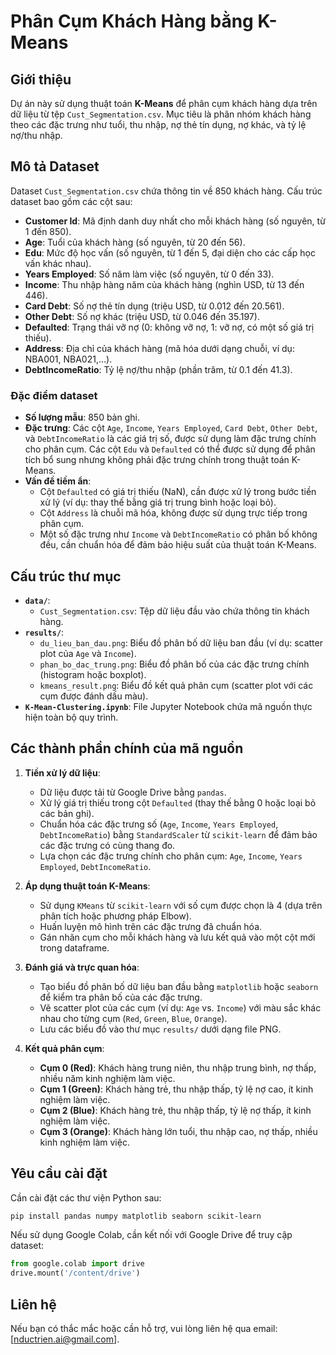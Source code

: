 # Phân Cụm Khách Hàng bằng K-Means

## Giới thiệu
Dự án này sử dụng thuật toán **K-Means** để phân cụm khách hàng dựa trên dữ liệu từ tệp `Cust_Segmentation.csv`. Mục tiêu là phân nhóm khách hàng theo các đặc trưng như tuổi, thu nhập, nợ thẻ tín dụng, nợ khác, và tỷ lệ nợ/thu nhập.

## Mô tả Dataset
Dataset `Cust_Segmentation.csv` chứa thông tin về 850 khách hàng. Cấu trúc dataset bao gồm các cột sau:

- **Customer Id**: Mã định danh duy nhất cho mỗi khách hàng (số nguyên, từ 1 đến 850).
- **Age**: Tuổi của khách hàng (số nguyên, từ 20 đến 56).
- **Edu**: Mức độ học vấn (số nguyên, từ 1 đến 5, đại diện cho các cấp học vấn khác nhau).
- **Years Employed**: Số năm làm việc (số nguyên, từ 0 đến 33).
- **Income**: Thu nhập hàng năm của khách hàng (nghìn USD, từ 13 đến 446).
- **Card Debt**: Số nợ thẻ tín dụng (triệu USD, từ 0.012 đến 20.561).
- **Other Debt**: Số nợ khác (triệu USD, từ 0.046 đến 35.197).
- **Defaulted**: Trạng thái vỡ nợ (0: không vỡ nợ, 1: vỡ nợ, có một số giá trị thiếu).
- **Address**: Địa chỉ của khách hàng (mã hóa dưới dạng chuỗi, ví dụ: NBA001, NBA021,...).
- **DebtIncomeRatio**: Tỷ lệ nợ/thu nhập (phần trăm, từ 0.1 đến 41.3).


### Đặc điểm dataset
- **Số lượng mẫu**: 850 bản ghi.
- **Đặc trưng**: Các cột `Age`, `Income`, `Years Employed`, `Card Debt`, `Other Debt`, và `DebtIncomeRatio` là các giá trị số, được sử dụng làm đặc trưng chính cho phân cụm. Các cột `Edu` và `Defaulted` có thể được sử dụng để phân tích bổ sung nhưng không phải đặc trưng chính trong thuật toán K-Means.
- **Vấn đề tiềm ẩn**:
  - Cột `Defaulted` có giá trị thiếu (NaN), cần được xử lý trong bước tiền xử lý (ví dụ: thay thế bằng giá trị trung bình hoặc loại bỏ).
  - Cột `Address` là chuỗi mã hóa, không được sử dụng trực tiếp trong phân cụm.
  - Một số đặc trưng như `Income` và `DebtIncomeRatio` có phân bố không đều, cần chuẩn hóa để đảm bảo hiệu suất của thuật toán K-Means.

## Cấu trúc thư mục
- **`data/`**:
  - `Cust_Segmentation.csv`: Tệp dữ liệu đầu vào chứa thông tin khách hàng.
- **`results/`**:
  - `du_lieu_ban_dau.png`: Biểu đồ phân bố dữ liệu ban đầu (ví dụ: scatter plot của `Age` và `Income`).
  - `phan_bo_dac_trung.png`: Biểu đồ phân bố của các đặc trưng chính (histogram hoặc boxplot).
  - `kmeans_result.png`: Biểu đồ kết quả phân cụm (scatter plot với các cụm được đánh dấu màu).
- **`K-Mean-Clustering.ipynb`**: File Jupyter Notebook chứa mã nguồn thực hiện toàn bộ quy trình.

## Các thành phần chính của mã nguồn
1. **Tiền xử lý dữ liệu**:
   - Dữ liệu được tải từ Google Drive bằng `pandas`.
   - Xử lý giá trị thiếu trong cột `Defaulted` (thay thế bằng 0 hoặc loại bỏ các bản ghi).
   - Chuẩn hóa các đặc trưng số (`Age`, `Income`, `Years Employed`, `DebtIncomeRatio`) bằng `StandardScaler` từ `scikit-learn` để đảm bảo các đặc trưng có cùng thang đo.
   - Lựa chọn các đặc trưng chính cho phân cụm: `Age`, `Income`, `Years Employed`, `DebtIncomeRatio`.

2. **Áp dụng thuật toán K-Means**:
   - Sử dụng `KMeans` từ `scikit-learn` với số cụm được chọn là 4 (dựa trên phân tích hoặc phương pháp Elbow).
   - Huấn luyện mô hình trên các đặc trưng đã chuẩn hóa.
   - Gán nhãn cụm cho mỗi khách hàng và lưu kết quả vào một cột mới trong dataframe.

3. **Đánh giá và trực quan hóa**:
   - Tạo biểu đồ phân bố dữ liệu ban đầu bằng `matplotlib` hoặc `seaborn` để kiểm tra phân bố của các đặc trưng.
   - Vẽ scatter plot của các cụm (ví dụ: `Age` vs. `Income`) với màu sắc khác nhau cho từng cụm (`Red`, `Green`, `Blue`, `Orange`).
   - Lưu các biểu đồ vào thư mục `results/` dưới dạng file PNG.

4. **Kết quả phân cụm**:
   - **Cụm 0 (Red)**: Khách hàng trung niên, thu nhập trung bình, nợ thấp, nhiều năm kinh nghiệm làm việc.
   - **Cụm 1 (Green)**: Khách hàng trẻ, thu nhập thấp, tỷ lệ nợ cao, ít kinh nghiệm làm việc.
   - **Cụm 2 (Blue)**: Khách hàng trẻ, thu nhập thấp, tỷ lệ nợ thấp, ít kinh nghiệm làm việc.
   - **Cụm 3 (Orange)**: Khách hàng lớn tuổi, thu nhập cao, nợ thấp, nhiều kinh nghiệm làm việc.

## Yêu cầu cài đặt
Cần cài đặt các thư viện Python sau:
```bash
pip install pandas numpy matplotlib seaborn scikit-learn
```

Nếu sử dụng Google Colab, cần kết nối với Google Drive để truy cập dataset:
```python
from google.colab import drive
drive.mount('/content/drive')
```

## Liên hệ
Nếu bạn có thắc mắc hoặc cần hỗ trợ, vui lòng liên hệ qua email: [nductrien.ai@gmail.com].
